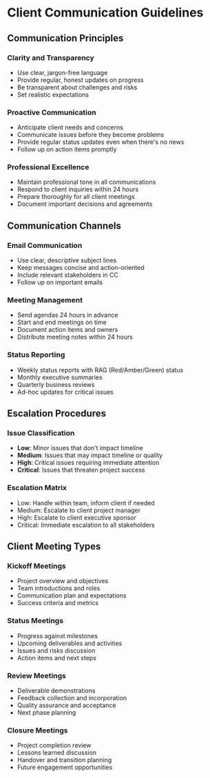 # Client Communication Guidelines

## Communication Principles

### Clarity and Transparency
- Use clear, jargon-free language
- Provide regular, honest updates on progress
- Be transparent about challenges and risks
- Set realistic expectations

### Proactive Communication
- Anticipate client needs and concerns
- Communicate issues before they become problems
- Provide regular status updates even when there's no news
- Follow up on action items promptly

### Professional Excellence
- Maintain professional tone in all communications
- Respond to client inquiries within 24 hours
- Prepare thoroughly for all client meetings
- Document important decisions and agreements

## Communication Channels

### Email Communication
- Use clear, descriptive subject lines
- Keep messages concise and action-oriented
- Include relevant stakeholders in CC
- Follow up on important emails

### Meeting Management
- Send agendas 24 hours in advance
- Start and end meetings on time
- Document action items and owners
- Distribute meeting notes within 24 hours

### Status Reporting
- Weekly status reports with RAG (Red/Amber/Green) status
- Monthly executive summaries
- Quarterly business reviews
- Ad-hoc updates for critical issues

## Escalation Procedures

### Issue Classification
- **Low**: Minor issues that don't impact timeline
- **Medium**: Issues that may impact timeline or quality
- **High**: Critical issues requiring immediate attention
- **Critical**: Issues that threaten project success

### Escalation Matrix
- Low: Handle within team, inform client if needed
- Medium: Escalate to client project manager
- High: Escalate to client executive sponsor
- Critical: Immediate escalation to all stakeholders

## Client Meeting Types

### Kickoff Meetings
- Project overview and objectives
- Team introductions and roles
- Communication plan and expectations
- Success criteria and metrics

### Status Meetings
- Progress against milestones
- Upcoming deliverables and activities
- Issues and risks discussion
- Action items and next steps

### Review Meetings
- Deliverable demonstrations
- Feedback collection and incorporation
- Quality assurance and acceptance
- Next phase planning

### Closure Meetings
- Project completion review
- Lessons learned discussion
- Handover and transition planning
- Future engagement opportunities
